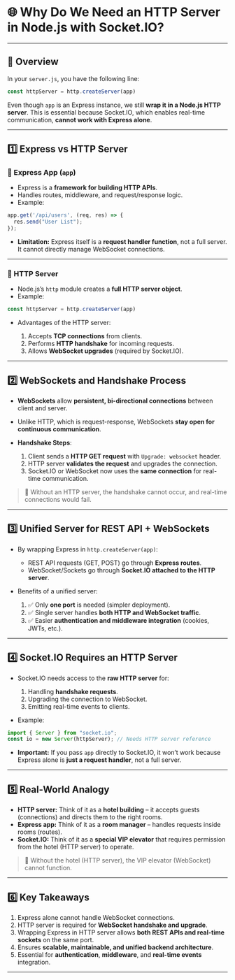 
# 🌐 Why Do We Need an HTTP Server in Node.js with Socket.IO?

---

## 📌 Overview

In your `server.js`, you have the following line:

```javascript
const httpServer = http.createServer(app)
```

Even though `app` is an Express instance, we still **wrap it in a Node.js HTTP server**. This is essential because Socket.IO, which enables real-time communication, **cannot work with Express alone**.

---

## 1️⃣ Express vs HTTP Server

### 🔹 Express App (`app`)

* Express is a **framework for building HTTP APIs**.
* Handles routes, middleware, and request/response logic.
* Example:

```javascript
app.get('/api/users', (req, res) => {
  res.send("User List");
});
```

* **Limitation:**
  Express itself is a **request handler function**, not a full server. It cannot directly manage WebSocket connections.

---

### 🔹 HTTP Server

* Node.js’s `http` module creates a **full HTTP server object**.
* Example:

```javascript
const httpServer = http.createServer(app)
```

* Advantages of the HTTP server:

  1. Accepts **TCP connections** from clients.
  2. Performs **HTTP handshake** for incoming requests.
  3. Allows **WebSocket upgrades** (required by Socket.IO).

---

## 2️⃣ WebSockets and Handshake Process

* **WebSockets** allow **persistent, bi-directional connections** between client and server.
* Unlike HTTP, which is request-response, WebSockets **stay open for continuous communication**.
* **Handshake Steps**:

  1. Client sends a **HTTP GET request** with `Upgrade: websocket` header.
  2. HTTP server **validates the request** and upgrades the connection.
  3. Socket.IO or WebSocket now uses the **same connection** for real-time communication.

> 🔹 Without an HTTP server, the handshake cannot occur, and real-time connections would fail.

---

## 3️⃣ Unified Server for REST API + WebSockets

* By wrapping Express in `http.createServer(app)`:

  * REST API requests (GET, POST) go through **Express routes**.
  * WebSocket/Sockets go through **Socket.IO attached to the HTTP server**.

* Benefits of a unified server:

  1. ✅ Only **one port** is needed (simpler deployment).
  2. ✅ Single server handles **both HTTP and WebSocket traffic**.
  3. ✅ Easier **authentication and middleware integration** (cookies, JWTs, etc.).

---

## 4️⃣ Socket.IO Requires an HTTP Server

* Socket.IO needs access to the **raw HTTP server** for:

  1. Handling **handshake requests**.
  2. Upgrading the connection to WebSocket.
  3. Emitting real-time events to clients.

* Example:

```javascript
import { Server } from "socket.io";
const io = new Server(httpServer); // Needs HTTP server reference
```

* **Important:** If you pass `app` directly to Socket.IO, it won’t work because Express alone is **just a request handler**, not a full server.

---

## 5️⃣ Real-World Analogy

* **HTTP server:** Think of it as a **hotel building** – it accepts guests (connections) and directs them to the right rooms.
* **Express app:** Think of it as a **room manager** – handles requests inside rooms (routes).
* **Socket.IO:** Think of it as a **special VIP elevator** that requires permission from the hotel (HTTP server) to operate.

> 🔹 Without the hotel (HTTP server), the VIP elevator (WebSocket) cannot function.

---

## 6️⃣ Key Takeaways

1. Express alone cannot handle WebSocket connections.
2. HTTP server is required for **WebSocket handshake and upgrade**.
3. Wrapping Express in HTTP server allows **both REST APIs and real-time sockets** on the same port.
4. Ensures **scalable, maintainable, and unified backend architecture**.
5. Essential for **authentication**, **middleware**, and **real-time events** integration.

---